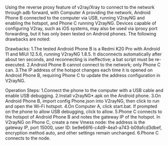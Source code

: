 Using the reverse proxy feature of v2ray/Xray to connect to the network through adb forward, with Computer A providing the network, Android Phone B connected to the computer via USB, running V2rayNG and enabling the hotspot, and Phone C running V2rayNG. Devices capable of configuring V2ray, such as iOS systems, may also be used via iproxy port forwarding, but it has only been tested on Android phones. The following drawbacks are noted:

Drawbacks:
1.The tested Android Phone B is a Redmi K20 Pro with Android 11 and MIUI 12.5.6, running V2rayNG 1.8.5. It disconnects automatically after about ten seconds, and reconnecting is ineffective; a bat script must be re-executed.
2.Android Phone B cannot connect to the network; only Phone C can.
3.The IP address of the hotspot changes each time it is opened on Android Phone B, requiring Phone C to update the address configuration in V2rayNG.

Operation Steps:
1.Connect the phone to the computer with a USB cable and enable USB debugging.
2.Install v2rayNG*.apk on the Android phone.
3.On Android Phone B, import config Phone.json into V2rayNG, then click to run and open the Wi-Fi hotspot.
4.On Computer A, click start.bat. If prompted on the phone to allow USB debugging, click to allow.
5.Phone C connects to the hotspot of Android Phone B and notes the gateway IP of the hotspot. In V2rayNG on Phone C, create a new Vmess node: the address is the gateway IP, port 15000, user ID: be9e66f6-c4d9-4ea1-a743-b09afcd3dbef, encryption method auto, and other settings remain unchanged.
6.Phone C connects to the node.